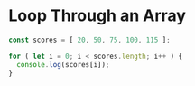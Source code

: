 # Loop Through an Array
```javascript
const scores = [ 20, 50, 75, 100, 115 ];

for ( let i = 0; i < scores.length; i++ ) {
  console.log(scores[i]);
}
```
